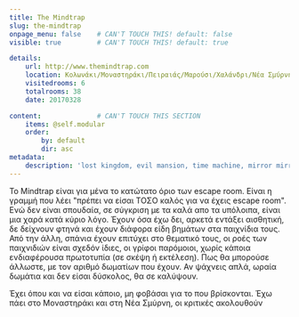 ```yaml
---
title: The Mindtrap
slug: the-mindtrap
onpage_menu: false    # CAN'T TOUCH THIS! default: false
visible: true         # CAN'T TOUCH THIS! default: true

details:
    url: http://www.themindtrap.com
    location: Κολωνάκι/Μοναστηράκι/Πειραιάς/Μαρούσι/Χαλάνδρι/Νέα Σμύρνη
    visitedrooms: 6
    totalrooms: 38
    date: 20170328

content:              # CAN'T TOUCH THIS SECTION
    items: @self.modular
    order:
        by: default
        dir: asc
metadata:
    description: 'lost kingdom, evil mansion, time machine, mirror mirror, insanity, prisoners of hope,νέα σμύρνη, μοναστηράκι, school, wizards, ring '
---
```

Το Mindtrap είναι για μένα το κατώτατο όριο των escape room. Είναι η γραμμή που λέει "πρέπει να είσαι ΤΟΣΟ καλός για να έχεις escape room". Ενώ δεν είναι σπουδαία, 
σε σύγκριση με τα καλά απο τα υπόλοιπα, είναι μια χαρά κατά κύριο λόγο.
Έχουν όσα έχω δει, αρκετά εντάξει αισθητική, δε δείχνουν φτηνά και έχουν διάφορα είδη βημάτων στα παιχνίδια τους. Από την άλλη, σπάνια έχουν επιτύχει στο θεματικό τους,
οι ροές των παιχνιδιών είναι σχεδόν ίδιες, οι γρίφοι παρόμοιοι, χωρίς κάποια ενδιαφέρουσα πρωτοτυπία (σε σκέψη ή εκτέλεση). Πως θα μπορούσε άλλωστε, με τον αριθμό δωματίων
που έχουν. Αν ψάχνεις απλά, ωραία δωμάτια και δεν είσαι δύσκολος, θα σε καλύψουν.

Έχει όπου και να είσαι κάποιο, μη φοβάσαι για το που βρίσκονται. Έχω πάει στο Μοναστηράκι και στη Νέα Σμύρνη, οι κριτικές ακολουθούν